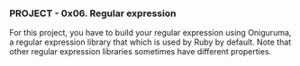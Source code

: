 ### PROJECT - 0x06. Regular expression



For this project, you have to build your regular expression using Oniguruma, a regular expression library that which is used by Ruby by default. Note that other regular expression libraries sometimes have different properties.
